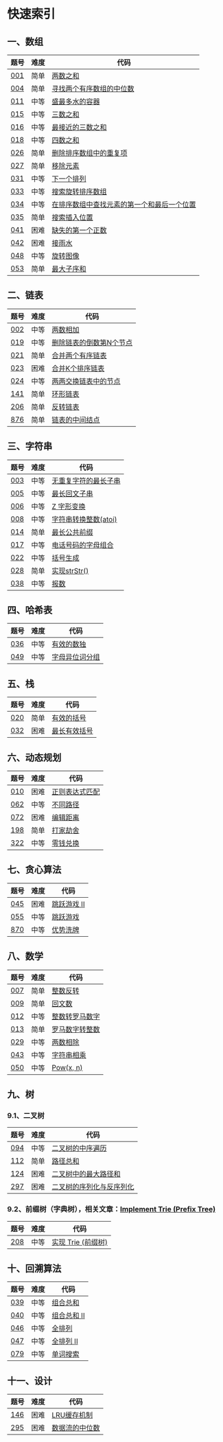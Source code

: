 # 快速索引

## 一、数组
题号 |难度| 代码 
---  |---|--- 
[001](https://leetcode-cn.com/problems/two-sum/description)  |简单| [两数之和](https://github.com/TimePickerWang/LeetCode/blob/master/code/LeetCode001.java)
[004](https://leetcode-cn.com/problems/median-of-two-sorted-arrays/description/)  |简单| [寻找两个有序数组的中位数](https://github.com/TimePickerWang/LeetCode/blob/master/code/LeetCode004.java)
[011](https://leetcode-cn.com/problems/container-with-most-water/description/)  |中等| [盛最多水的容器](https://github.com/TimePickerWang/LeetCode/blob/master/code/LeetCode011.java)
[015](https://leetcode-cn.com/problems/3sum/description/)  |中等| [三数之和](https://github.com/TimePickerWang/LeetCode/blob/master/code/LeetCode015.java)
[016](https://leetcode-cn.com/problems/3sum-closest/description/)  |中等| [最接近的三数之和](https://github.com/TimePickerWang/LeetCode/blob/master/code/LeetCode016.java)
[018](https://leetcode-cn.com/problems/4sum/description/)  |中等| [四数之和](https://github.com/TimePickerWang/LeetCode/blob/master/code/LeetCode018.java)
[026](https://leetcode-cn.com/problems/remove-duplicates-from-sorted-array/description/)  |简单| [删除排序数组中的重复项](https://github.com/TimePickerWang/LeetCode/blob/master/code/LeetCode026.java)
[027](https://leetcode-cn.com/problems/remove-element/description/)  |简单| [移除元素](https://github.com/TimePickerWang/LeetCode/blob/master/code/LeetCode027.java)
[031](https://leetcode-cn.com/problems/next-permutation/description/)  |中等| [下一个排列](https://github.com/TimePickerWang/LeetCode/blob/master/code/LeetCode031.java)
[033](https://leetcode-cn.com/problems/search-in-rotated-sorted-array/)  |中等| [搜索旋转排序数组](https://github.com/TimePickerWang/LeetCode/blob/master/code/LeetCode033.java)
[034](https://leetcode-cn.com/problems/find-first-and-last-position-of-element-in-sorted-array/)  |中等| [在排序数组中查找元素的第一个和最后一个位置](https://github.com/TimePickerWang/LeetCode/blob/master/code/LeetCode034.java)
[035](https://leetcode-cn.com/problems/search-insert-position/)  |简单| [搜索插入位置](https://github.com/TimePickerWang/LeetCode/blob/master/code/LeetCode035.java)
[041](https://leetcode-cn.com/problems/first-missing-positive/)  |困难| [缺失的第一个正数](https://github.com/TimePickerWang/LeetCode/blob/master/code/LeetCode041.java)
[042](https://leetcode-cn.com/problems/trapping-rain-water/)  |困难| [接雨水](https://github.com/TimePickerWang/LeetCode/blob/master/code/LeetCode042.java)
[048](https://leetcode-cn.com/problems/rotate-image/)  |中等| [旋转图像](https://github.com/TimePickerWang/LeetCode/blob/master/code/LeetCode048.java)
[053](https://leetcode-cn.com/problems/maximum-subarray/description/)  |简单| [最大子序和](https://github.com/TimePickerWang/LeetCode/blob/master/code/LeetCode053.java)


## 二、链表
题号 |难度| 代码 
---  |---|--- 
[002](https://leetcode-cn.com/problems/add-two-numbers/)  |中等| [两数相加](https://github.com/TimePickerWang/LeetCode/blob/master/code/LeetCode002.java)
[019](https://leetcode-cn.com/problems/remove-nth-node-from-end-of-list/)  |中等| [删除链表的倒数第N个节点](https://github.com/TimePickerWang/LeetCode/blob/master/code/LeetCode019.java)
[021](https://leetcode-cn.com/problems/merge-two-sorted-lists/)  |简单| [合并两个有序链表](https://github.com/TimePickerWang/LeetCode/blob/master/code/LeetCode021.java)
[023](https://leetcode-cn.com/problems/merge-k-sorted-lists/)  |困难| [合并K个排序链表](https://github.com/TimePickerWang/LeetCode/blob/master/code/LeetCode023.java)
[024](https://leetcode-cn.com/problems/swap-nodes-in-pairs/)  |中等| [两两交换链表中的节点](https://github.com/TimePickerWang/LeetCode/blob/master/code/LeetCode024.java)
[141](https://leetcode-cn.com/problems/linked-list-cycle/)  |简单| [环形链表](https://github.com/TimePickerWang/LeetCode/blob/master/code/LeetCode141.java)
[206](https://leetcode-cn.com/problems/reverse-linked-list/)  |简单| [反转链表](https://github.com/TimePickerWang/LeetCode/blob/master/code/LeetCode206.java)
[876](https://leetcode-cn.com/problems/middle-of-the-linked-list/)  |简单| [链表的中间结点](https://github.com/TimePickerWang/LeetCode/blob/master/code/LeetCode876.java)


## 三、字符串
题号 | 难度 | 代码 
---  |---   |--- 
[003](https://leetcode-cn.com/problems/longest-substring-without-repeating-characters/description/)  |中等| [无重复字符的最长子串](https://github.com/TimePickerWang/LeetCode/blob/master/code/LeetCode003.java)
[005](https://leetcode-cn.com/problems/longest-palindromic-substring/description/)  |中等| [最长回文子串](https://github.com/TimePickerWang/LeetCode/blob/master/code/LeetCode005.java)
[006](https://leetcode-cn.com/problems/zigzag-conversion/description/)  |中等| [Z 字形变换](https://github.com/TimePickerWang/LeetCode/blob/master/code/LeetCode006.java)
[008](https://leetcode-cn.com/problems/string-to-integer-atoi/description/)  |中等| [字符串转换整数(atoi)](https://github.com/TimePickerWang/LeetCode/blob/master/code/LeetCode008.java)
[014](https://leetcode-cn.com/problems/longest-common-prefix/description/)  |简单| [最长公共前缀](https://github.com/TimePickerWang/LeetCode/blob/master/code/LeetCode014.java)
[017](https://leetcode-cn.com/problems/letter-combinations-of-a-phone-number/description/)  |中等| [电话号码的字母组合](https://github.com/TimePickerWang/LeetCode/blob/master/code/LeetCode017.java)
[022](https://leetcode-cn.com/problems/generate-parentheses/description/)  |中等| [括号生成](https://github.com/TimePickerWang/LeetCode/blob/master/code/LeetCode022.java)
[028](https://leetcode-cn.com/problems/implement-strstr/description/)  |简单| [实现strStr()](https://github.com/TimePickerWang/LeetCode/blob/master/code/LeetCode028.java)
[038](https://leetcode-cn.com/problems/count-and-say/)  |中等| [报数](https://github.com/TimePickerWang/LeetCode/blob/master/code/LeetCode038.java)


## 四、哈希表
题号 | 难度 | 代码 
---  |--- |---
[036](https://leetcode-cn.com/problems/valid-sudoku/)  |中等| [有效的数独](https://github.com/TimePickerWang/LeetCode/blob/master/code/LeetCode036.java)
[049](https://leetcode-cn.com/problems/group-anagrams/)  |中等| [字母异位词分组](https://github.com/TimePickerWang/LeetCode/blob/master/code/LeetCode049.java)


## 五、栈
题号 | 难度 | 代码 
---  |---|--- 
[020](https://leetcode-cn.com/problems/valid-parentheses/)  |简单| [有效的括号](https://github.com/TimePickerWang/LeetCode/blob/master/code/LeetCode020.java)
[032](https://leetcode-cn.com/problems/longest-valid-parentheses/)  |困难| [最长有效括号](https://github.com/TimePickerWang/LeetCode/blob/master/code/LeetCode032.java)


## 六、动态规划
题号 | 难度 | 代码 
---  |--- |--- 
[010](https://leetcode-cn.com/problems/regular-expression-matching/)   |困难| [正则表达式匹配](https://github.com/TimePickerWang/LeetCode/blob/master/code/LeetCode010.java)
[062](https://leetcode-cn.com/problems/unique-paths/)   |中等| [不同路径](https://github.com/TimePickerWang/LeetCode/blob/master/code/LeetCode062.java)
[072](https://leetcode-cn.com/problems/edit-distance/)  |困难| [编辑距离](https://github.com/TimePickerWang/LeetCode/blob/master/code/LeetCode072.java)
[198](https://leetcode-cn.com/problems/house-robber/)   |简单| [打家劫舍](https://github.com/TimePickerWang/LeetCode/blob/master/code/LeetCode198.java)
[322](https://leetcode-cn.com/problems/coin-change/)   |中等| [零钱兑换](https://github.com/TimePickerWang/LeetCode/blob/master/code/LeetCode322.java)


## 七、贪心算法
题号 | 难度 | 代码 
---  |---  |--- 
[045](https://leetcode-cn.com/problems/jump-game-ii/)  |困难| [跳跃游戏 II](https://github.com/TimePickerWang/LeetCode/blob/master/code/LeetCode045.java)
[055](https://leetcode-cn.com/problems/jump-game/)  |中等| [跳跃游戏](https://github.com/TimePickerWang/LeetCode/blob/master/code/LeetCode055.java)
[870](https://leetcode-cn.com/problems/advantage-shuffle/)  |中等| [优势洗牌](https://github.com/TimePickerWang/LeetCode/blob/master/code/LeetCode870.java)


## 八、数学
题号 | 难度 | 代码 
---  |---   |--- 
[007](https://leetcode-cn.com/problems/reverse-integer/)  |简单| [整数反转](https://github.com/TimePickerWang/LeetCode/blob/master/code/LeetCode007.java)
[009](https://leetcode-cn.com/problems/palindrome-number/)  |简单| [回文数](https://github.com/TimePickerWang/LeetCode/blob/master/code/LeetCode009.java)
[012](https://leetcode-cn.com/problems/integer-to-roman/)  |中等| [整数转罗马数字](https://github.com/TimePickerWang/LeetCode/blob/master/code/LeetCode012.java)
[013](https://leetcode-cn.com/problems/roman-to-integer/)  |简单| [罗马数字转整数](https://github.com/TimePickerWang/LeetCode/blob/master/code/LeetCode013.java)
[029](https://leetcode-cn.com/problems/divide-two-integers/)  |中等| [两数相除](https://github.com/TimePickerWang/LeetCode/blob/master/code/LeetCode029.java)
[043](https://leetcode-cn.com/problems/multiply-strings/)  |中等| [字符串相乘](https://github.com/TimePickerWang/LeetCode/blob/master/code/LeetCode043.java)
[050](https://leetcode-cn.com/problems/powx-n/)  |中等| [Pow(x, n)](https://github.com/TimePickerWang/LeetCode/blob/master/code/LeetCode050.java)


## 九、树

### 9.1、二叉树
题号 | 难度 | 代码 
---  |---   |--- 
[094](https://leetcode-cn.com/problems/binary-tree-inorder-traversal/) |中等| [二叉树的中序遍历](https://github.com/TimePickerWang/LeetCode/blob/master/code/LeetCode094.java)
[112](https://leetcode-cn.com/problems/path-sum/)  | 简单 | [路径总和](https://github.com/TimePickerWang/LeetCode/blob/master/code/LeetCode112.java)
[124](https://leetcode-cn.com/problems/binary-tree-maximum-path-sum/)  |困难| [二叉树中的最大路径和](https://github.com/TimePickerWang/LeetCode/blob/master/code/LeetCode124.java)
[297](https://leetcode-cn.com/problems/serialize-and-deserialize-binary-tree/)  |困难| [二叉树的序列化与反序列化](https://github.com/TimePickerWang/LeetCode/blob/master/code/LeetCode297.java)

### 9.2、前缀树（字典树），相关文章：[Implement Trie (Prefix Tree)](https://leetcode.com/articles/implement-trie-prefix-tree/)
题号 | 难度 | 代码 
---  |---   |--- 
[208](https://leetcode-cn.com/problems/implement-trie-prefix-tree/) |中等| [实现 Trie (前缀树)](https://github.com/TimePickerWang/LeetCode/blob/master/code/Trie.java)


## 十、回溯算法
题号 | 难度 | 代码 
---  |---   |--- 
[039](https://leetcode-cn.com/problems/combination-sum/) |中等| [组合总和](https://github.com/TimePickerWang/LeetCode/blob/master/code/LeetCode039.java)
[040](https://leetcode-cn.com/problems/combination-sum-ii/) |中等| [组合总和 II](https://github.com/TimePickerWang/LeetCode/blob/master/code/LeetCode040.java)
[046](https://leetcode-cn.com/problems/permutations/) |中等| [全排列](https://github.com/TimePickerWang/LeetCode/blob/master/code/LeetCode046.java)
[047](https://leetcode-cn.com/problems/permutations-ii/) |中等| [全排列 II](https://github.com/TimePickerWang/LeetCode/blob/master/code/LeetCode047.java)
[079](https://leetcode-cn.com/problems/word-search/) |中等| [单词搜索](https://github.com/TimePickerWang/LeetCode/blob/master/code/LeetCode079.java)


## 十一、设计
题号 | 难度 | 代码 
---  |---   |--- 
[146](https://leetcode-cn.com/problems/lru-cache/) |困难| [LRU缓存机制](https://github.com/TimePickerWang/LeetCode/blob/master/code/LRUCache.java)
[295](https://leetcode-cn.com/problems/find-median-from-data-stream/) |困难| [数据流的中位数](https://github.com/TimePickerWang/LeetCode/blob/master/code/MedianFinder.java)
